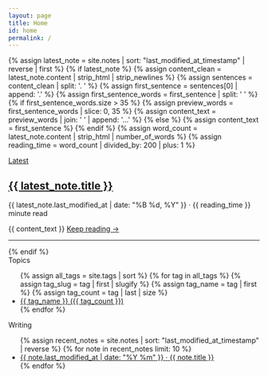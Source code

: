 ```yaml
---
layout: page
title: Home
id: home
permalink: /
---
```

{% assign latest_note = site.notes | sort: "last_modified_at_timestamp" | reverse | first %}
{% if latest_note %}
  {% assign content_clean = latest_note.content | strip_html | strip_newlines %}
  {% assign sentences = content_clean | split: '. ' %}
  {% assign first_sentence = sentences[0] | append: '.' %}
  {% assign first_sentence_words = first_sentence | split: ' ' %}
  {% if first_sentence_words.size > 35 %}
    {% assign preview_words = first_sentence_words | slice: 0, 35 %}
    {% assign content_text = preview_words | join: ' ' | append: '...' %}
  {% else %}
    {% assign content_text = first_sentence %}
  {% endif %}
  {% assign word_count = latest_note.content | strip_html | number_of_words %}
  {% assign reading_time = word_count | divided_by: 200 | plus: 1 %}

  <div class="latest-section">
    <a href="{{ site.baseurl }}{{ latest_note.url }}" class="latest-label">Latest</a>
    <a href="{{ site.baseurl }}{{ latest_note.url }}" class="latest-title-link">
      <h2 class="latest-title">{{ latest_note.title }}</h2>
    </a>
    <div class="latest-meta">
      <span class="latest-date">{{ latest_note.last_modified_at | date: "%B %d, %Y" }}</span>
      <span class="latest-separator">·</span>
      <span class="latest-reading-time">{{ reading_time }} minute read</span>
    </div>
    <p class="latest-preview">{{ content_text }} <a href="{{ site.baseurl }}{{ latest_note.url }}" class="read-more">Keep reading →</a></p>
    <hr>
  </div>
{% endif %}
<div class="topics-section">
  <div class="section-label">Topics</div>
  <ul class="topics-list">
    {% assign all_tags = site.tags | sort %}
    {% for tag in all_tags %}
      {% assign tag_slug = tag | first | slugify %}
      {% assign tag_name = tag | first %}
      {% assign tag_count = tag | last | size %}
      <li class="topic-item">
        <a href="{{ site.baseurl }}/tags/{{ tag_slug }}/" class="topic-link">
          <span class="topic-name">{{ tag_name }}</span>
          <span class="topic-count">({{ tag_count }})</span>
        </a>
      </li>
    {% endfor %}
  </ul>
</div>

<div class="writing-section">
  <div class="section-label">Writing</div>
  <ul>
    {% assign recent_notes = site.notes | sort: "last_modified_at_timestamp" | reverse %}
    {% for note in recent_notes limit: 10 %}
    <li>
      <a class="internal-link" href="{{ site.baseurl }}{{ note.url }}">
        <span class="article-date">{{ note.last_modified_at | date: "%Y %m" }}</span>
        <span class="article-separator">·</span>
        <span class="article-title">{{ note.title }}</span>
      </a>
    </li>
    {% endfor %}
  </ul>
</div>
